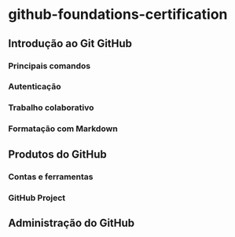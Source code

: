 # github-foundations-certification

## Introdução ao Git GitHub
### Principais comandos
### Autenticação
### Trabalho colaborativo
### Formatação com Markdown

## Produtos do GitHub
### Contas e ferramentas
### GitHub Project
## Administração do GitHub
